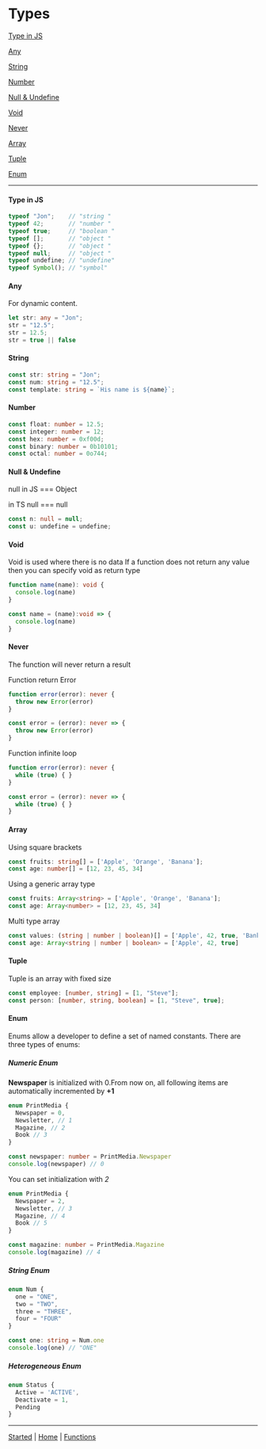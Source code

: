 # Types

[Type in JS](#type-in-js)

[Any](#any)

[String](#string)

[Number](#number)

[Null & Undefine](#null--undefine)

[Void](#void)

[Never](#never)

[Array](#array)

[Tuple](#tuple)

[Enum](#enum)


---
#### Type in JS

```javascript
typeof "Jon";    // "string "
typeof 42;       // "number "
typeof true;     // "boolean "
typeof [];       // "object "
typeof {};       // "object "
typeof null;     // "object "
typeof undefine; // "undefine"
typeof Symbol(); // "symbol"

```

#### Any
For dynamic content.

```typescript
let str: any = "Jon";
str = "12.5";
str = 12.5;
str = true || false
```

#### String

```typescript
const str: string = "Jon";
const num: string = "12.5";
const template: string = `His name is ${name}`;
```

#### Number

```typescript
const float: number = 12.5;
const integer: number = 12;
const hex: number = 0xf00d;
const binary: number = 0b10101;
const octal: number = 0o744;

```

#### Null & Undefine

null in JS === Object

in TS null === null
```typescript
const n: null = null;
const u: undefine = undefine;
```

#### Void

Void is used where there is no data
If a function does not return any value then you can specify void as return type
```typescript
function name(name): void {
  console.log(name)
}

const name = (name):void => {
  console.log(name)
}
```

#### Never

The function will never return a result

Function return Error
```typescript
function error(error): never {
  throw new Error(error)
}

const error = (error): never => {
  throw new Error(error)
}
```

Function infinite loop
```typescript
function error(error): never {
  while (true) { }
}

const error = (error): never => {
  while (true) { }
}
```

#### Array

Using square brackets
```typescript
const fruits: string[] = ['Apple', 'Orange', 'Banana'];
const age: number[] = [12, 23, 45, 34]
```

Using a generic array type
```typescript
const fruits: Array<string> = ['Apple', 'Orange', 'Banana'];
const age: Array<number> = [12, 23, 45, 34]
```

Multi type array
```typescript
const values: (string | number | boolean)[] = ['Apple', 42, true, 'Bank', 12];
const age: Array<string | number | boolean> = ['Apple', 42, true]
```

#### Tuple

Tuple is an array with fixed size
```typescript
const employee: [number, string] = [1, "Steve"];
const person: [number, string, boolean] = [1, "Steve", true];

```

#### Enum

Enums allow a developer to define a set of named constants. 
There are three types of enums:

##### Numeric Enum  
**Newspaper** is initialized with 0.From now on, all following items are automatically incremented by **+1**
```typescript
enum PrintMedia {
  Newspaper = 0,
  Newsletter, // 1
  Magazine, // 2
  Book // 3
}

const newspaper: number = PrintMedia.Newspaper
console.log(newspaper) // 0
```

You can set initialization with *2*
```typescript
enum PrintMedia {
  Newspaper = 2,
  Newsletter, // 3
  Magazine, // 4
  Book // 5
}

const magazine: number = PrintMedia.Magazine
console.log(magazine) // 4
```

##### String Enum
```typescript
enum Num {
  one = "ONE",
  two = "TWO",
  three = "THREE",
  four = "FOUR"
}

const one: string = Num.one
console.log(one) // "ONE"
```

##### Heterogeneous Enum
```typescript
enum Status { 
  Active = 'ACTIVE', 
  Deactivate = 1, 
  Pending
}
```

---


[Started](./../1_started/README.md) | [Home](./../README.md) | [Functions](./../3_functions/README.md)

